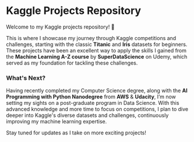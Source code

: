 # Kaggle Projects Repository

Welcome to my Kaggle projects repository! 🚀

This is where I showcase my journey through Kaggle competitions and challenges, starting with the classic **Titanic** and **Iris** datasets for beginners. These projects have been an excellent way to apply the skills I gained from the **Machine Learning A-Z course** by **SuperDataScience** on Udemy, which served as my foundation for tackling these challenges.

### What's Next?

Having recently completed my Computer Science degree, along with the **AI Programming with Python Nanodegree** from **AWS** & **Udacity**, I’m now setting my sights on a post-graduate program in Data Science. With this advanced knowledge and more time to focus on competitions, I plan to dive deeper into Kaggle's diverse datasets and challenges, continuously improving my machine learning expertise.

Stay tuned for updates as I take on more exciting projects!
